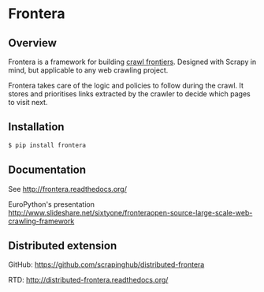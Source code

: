 # Frontera

## Overview

Frontera is a framework for building [crawl frontiers](http://nlp.stanford.edu/IR-book/html/htmledition/the-url-frontier-1.html). Designed with Scrapy in mind, but applicable to any web crawling project.

Frontera takes care of the logic and policies to follow during the crawl. It stores and prioritises links extracted by the crawler to decide which pages to visit next.

## Installation

```bash
$ pip install frontera
```

## Documentation

See http://frontera.readthedocs.org/

EuroPython's presentation http://www.slideshare.net/sixtyone/fronteraopen-source-large-scale-web-crawling-framework


## Distributed extension

GitHub: https://github.com/scrapinghub/distributed-frontera

RTD: http://distributed-frontera.readthedocs.org/

